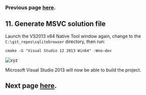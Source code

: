 ### Previous page [here](https://github.com/sqlitebrowser/sqlitebrowser/wiki/Win64-setup-—-Step-10-—-Clone-the-DB4S-Repository).

## 11. Generate MSVC solution file

Launch the VS2013 x64 Native Tool window again, change to the `C:\git_repos\sqlitebrowser` directory, then run:

    cmake -G "Visual Studio 12 2013 Win64" -Wno-dev

![xyz](https://github.com/sqlitebrowser/db4s-screenshots/raw/master/wiki/win64_install/11-run_cmake/082.png)

Microsoft Visual Studio 2013 will now be able to build the project.

## Next page [here](https://github.com/sqlitebrowser/sqlitebrowser/wiki/Win64-setup-—-Step-12-—-Compile-DB4S-using-MSVC).